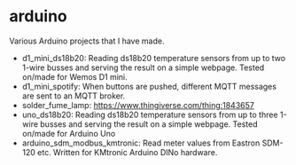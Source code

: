 # arduino
Various Arduino projects that I have made.

* d1_mini_ds18b20: Reading ds18b20 temperature sensors from up to two 1-wire busses and serving the result on a simple webpage. Tested on/made for Wemos D1 mini.
* d1_mini_spotify: When buttons are pushed, different MQTT messages are sent to an MQTT broker.
* solder_fume_lamp: https://www.thingiverse.com/thing:1843657
* uno_ds18b20: Reading ds18b20 temperature sensors from up to three 1-wire busses and serving the result on a simple webpage. Tested on/made for Arduino Uno
* arduino_sdm_modbus_kmtronic: Read meter values from Eastron SDM-120 etc. Written for KMtronic Arduino DINo hardware.
